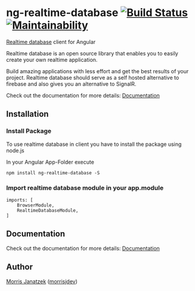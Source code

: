 # ng-realtime-database [![Build Status](https://travis-ci.org/morrisjdev/ng-realtime-database.svg?branch=master)](https://travis-ci.org/morrisjdev/ng-realtime-database) [![Maintainability](https://api.codeclimate.com/v1/badges/6cc48bef1a9e51422f95/maintainability)](https://codeclimate.com/github/morrisjdev/ng-realtime-database/maintainability) 

[Realtime database](https://github.com/morrisjdev/RealtimeDatabase) client for Angular

Realtime database is an open source library that enables you to easily create your own realtime application.

Build amazing applications with less effort and get the best results of your project. Realtime database should serve as a self hosted alternative to firebase and also gives you an alternative to SignalR.

Check out the documentation for more details: [Documentation](https://realtime-database.azurewebsites.net/)

## Installation

### Install Package
To use realtime database in client you have to install the package using node.js

In your Angular App-Folder execute

```
npm install ng-realtime-database -S
```

### Import realtime database module in your app.module

```
imports: [
    BrowserModule,
    RealtimeDatabaseModule, 
]
```

## Documentation

Check out the documentation for more details: [Documentation](https://realtime-database.azurewebsites.net/)

## Author

[Morris Janatzek](http://morrisj.net) ([morrisjdev](https://github.com/morrisjdev))
